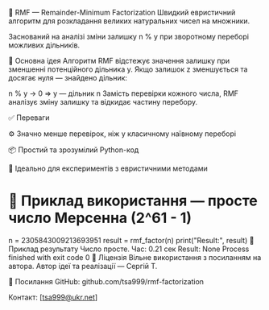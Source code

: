 🧮 RMF — Remainder-Minimum Factorization
Швидкий евристичний алгоритм для розкладання великих натуральних чисел на множники.

Заснований на аналізі зміни залишку n % y при зворотному переборі можливих дільників.

🧠 Основна ідея
Алгоритм RMF відстежує значення залишку при зменшенні потенційного дільника y. Якщо залишок z зменшується та досягає нуля — знайдено дільник:

n % y → 0 ⇒ y — дільник n
Замість перевірки кожного числа, RMF аналізує зміну залишку та відкидає частину перебору.

✅ Переваги

⚙️ Значно менше перевірок, ніж у класичному наївному переборі

📦 Простий та зрозумілий Python-код

🧪 Ідеально для експериментів з евристичними методами

# 🧪 Приклад використання — просте число Мерсенна (2^61 - 1)
n = 2305843009213693951
result = rmf_factor(n)
print("Result:", result)
🔢 Приклад результату
Число просте. Час: 0.21 сек
Result: None
Process finished with exit code 0
📜 Ліцензія
Вільне використання з посиланням на автора.
Автор ідеї та реалізації — Сергій Т.

📎 Посилання
GitHub: github.com/tsa999/rmf-factorization

Контакт: [tsa999@ukr.net]

